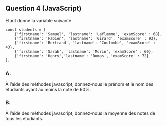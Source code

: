 ## Question 4 (JavaScript)

Étant donné la variable suivante

```
const students = [
    {'firstname': 'Samuel', 'lastname': 'Laflamme', 'examScore' : 68},
    {'firstname': 'Fabien', 'lastname': 'Girard', 'examScore' : 93},
    {'firstname': 'Bertrand', 'lastname': 'Coulombe', 'examScore' : 43},
    {'firstname': 'Sarah', 'lastname': 'Morin', 'examScore' : 60},
    {'firstname': 'Henry','lastname': 'Dumas', 'examScore' : 72}
];
```

### A.

À l’aide des méthodes javascript, donnez-nous le prénom et le nom des étudiants ayant au moins la note de 60%.

### B.

À l’aide des méthodes javascript, donnez-nous la moyenne des notes de tous les étudiants.
